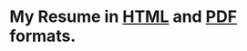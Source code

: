 My Resume in [HTML][h] and [PDF][p] formats.
=============================

 [h]: sef-kloninger-resume.html
 [p]: sef-kloninger-resume.pdf

